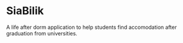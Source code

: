 # SiaBilik
A life after dorm application to help students find accomodation after graduation from universities.
